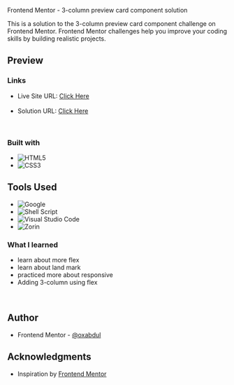 Frontend Mentor - 3-column preview card component solution

This is a solution to the 3-column preview card component challenge on Frontend Mentor. Frontend Mentor challenges help you improve your coding skills by building realistic projects.<br>
## Preview<br>


### Links
<ul>
<li>Live Site URL: <a href="https://0xabdul.github.io/3-column-preview-card-component/">Click Here</a></li><br>
<li>Solution URL: <a href="https://www.frontendmentor.io/solutions/3column-preview-card-component-EzKy00KahE">Click Here</a></li>
</ul><br>

### Built with
- ![HTML5](https://img.shields.io/badge/html5-%23E34F26.svg?style=for-the-badge&logo=html5&logoColor=white)   
- ![CSS3](https://img.shields.io/badge/css3-%231572B6.svg?style=for-the-badge&logo=css3&logoColor=white)   <br>
## Tools Used
- ![Google](https://img.shields.io/badge/google-4285F4?style=for-the-badge&logo=google&logoColor=white)   
- ![Shell Script](https://img.shields.io/badge/Terminal-%23121011.svg?style=for-the-badge&logo=gnu-bash&logoColor=white)  
- ![Visual Studio Code](https://img.shields.io/badge/Visual%20Studio%20Code-0078d7.svg?style=for-the-badge&logo=visual-studio-code&logoColor=white)  
- ![Zorin](https://img.shields.io/badge/Zorin%20Linux-1793D1?logo=zorin-linux&logoColor=fff&style=for-the-badge)<br>



### What I learned
<ul>
  <li>learn about more flex</li>
  <li>learn about land mark</li>
  <li> practiced more about responsive</li>
  <li>Adding 3-column using flex</li>
  </ul><br>




## Author<br>
- Frontend Mentor - [@oxabdul](https://www.frontendmentor.io/profile/0xAbdul)<br>





## Acknowledgments<br>
<ul>
  <li>Inspiration by <a href="https://www.frontendmentor.io/home">Frontend Mentor</a></li>


